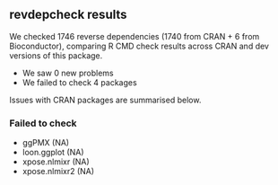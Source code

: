 ## revdepcheck results

We checked 1746 reverse dependencies (1740 from CRAN + 6 from Bioconductor), comparing R CMD check results across CRAN and dev versions of this package.

 * We saw 0 new problems
 * We failed to check 4 packages

Issues with CRAN packages are summarised below.

### Failed to check

* ggPMX         (NA)
* loon.ggplot   (NA)
* xpose.nlmixr  (NA)
* xpose.nlmixr2 (NA)
